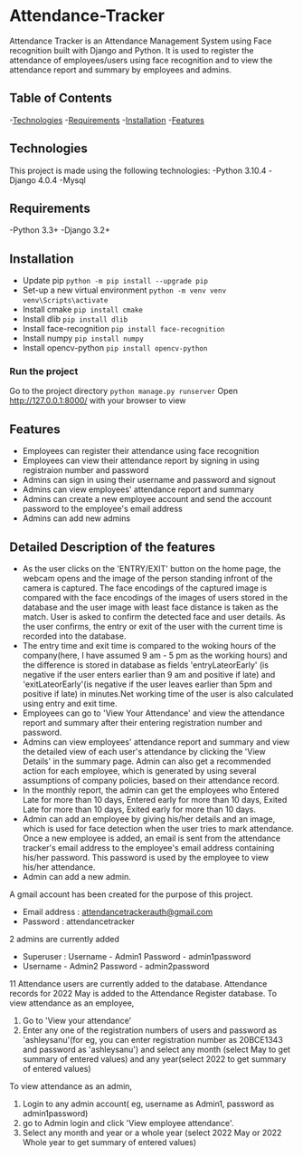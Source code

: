 # Attendance-Tracker
Attendance Tracker is an Attendance Management System using Face recognition built with Django and Python.
It is used to register the attendance of employees/users using face recognition and to view the attendance report and summary by employees and admins.

## Table of Contents
-[Technologies](#technologies)
-[Requirements](#requirements)
-[Installation](#installation)
-[Features](#features)

## Technologies
This project is made using the following technologies:
-Python 3.10.4
-Django 4.0.4
-Mysql

## Requirements
-Python 3.3+
-Django 3.2+

## Installation

- Update pip
`python -m pip install --upgrade pip`
- Set-up a new virtual environment
`python -m venv venv`
`venv\Scripts\activate`
- Install cmake
`pip install cmake`
- Install dlib 
`pip install dlib`
- Install face-recognition
`pip install face-recognition`
- Install numpy
`pip install numpy`
- Install opencv-python
`pip install opencv-python`

### Run the project
Go to the project directory
`python manage.py runserver`
Open http://127.0.0.1:8000/ with your browser to view

## Features
- Employees can register their attendance using face recognition
- Employees can view their attendance report by signing in using registraion number and password
- Admins can sign in using their username and password and signout
- Admins can view employees' attendance report and summary
- Admins can create a new employee account and send the account password to the employee's email address
- Admins can add new admins

## Detailed Description of the features
- As the user clicks on the 'ENTRY/EXIT' button on the home page, the webcam opens and the image of the person standing infront of the camera is captured. The face encodings of the captured image is compared with the face encodings of the images of users stored in the database and the user image with least face distance is taken as the match. User is asked to confirm the detected face and user details. As the user confirms, the entry or exit of the user with the current time is recorded into the database.
- The entry time and exit time is compared to the woking hours of the company(here, I have assumed 9 am - 5 pm as the working hours) and the difference is stored in database as fields 'entryLateorEarly' (is negative if the user enters earlier than 9 am and positive if late) and 'exitLateorEarly'(is negative if the user leaves earlier than 5pm and positive if late) in minutes.Net working time of the user is also calculated using entry and exit time.
- Employees can go to 'View Your Attendance' and view the attendance report and summary after their entering registration number and password.
- Admins can view employees' attendance report and summary and view the detailed view of each user's attendance by clicking the 'View Details' in the summary page. Admin can also get a recommended action for each employee, which is generated by using several assumptions of company policies, based on their attendance record.
- In the monthly report, the admin can get the employees who Entered Late for more than 10 days, Entered early for more than 10 days, Exited Late for more than 10 days, Exited early for more than 10 days.
- Admin can add an employee by giving his/her details and an image, which is used for face detection when the user tries to mark attendance. Once a new employee is added, an email is sent from the attendance tracker's email address to the employee's email address containing his/her password. This password is used by the employee to view his/her attendance. 
- Admin can add a new admin.


A gmail account has been created for the purpose of this project. 
- Email address : attendancetrackerauth@gmail.com
- Password : attendancetracker

2 admins are currently added
- Superuser : 
Username - Admin1
Password - admin1password
- Username - Admin2
Password - admin2password

11 Attendance users are currently added to the database.
Attendance records for 2022 May is added to the Attendance Register database.
To view attendance as an employee,
1. Go to 'View your attendance'
2. Enter any one of the registration numbers of users and password as 'ashleysanu'(for eg, you can enter registration number as 20BCE1343 and password as 'ashleysanu') and select any month (select May to get summary of entered values) and any year(select 2022 to get summary of entered values)

To view attendance as an admin,
1. Login to any admin account( eg, username as Admin1, password as admin1password)
2. go to Admin login and click 'View employee attendance'.
3. Select any month and year or a whole year (select 2022 May or 2022 Whole year to get summary of entered values)
